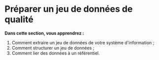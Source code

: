 # Préparer un jeu de données de qualité

**Dans cette section, vous apprendrez :**&#x20;

1. Comment extraire un jeu de données de votre système d'information ;
2. Comment structurer un jeu de données ;&#x20;
3. Comment lier des données à un référentiel.
